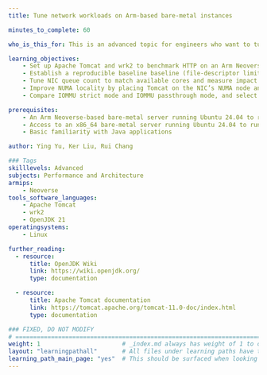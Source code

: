 ```yaml
---
title: Tune network workloads on Arm-based bare-metal instances

minutes_to_complete: 60

who_is_this_for: This is an advanced topic for engineers who want to tune the performance of network workloads on Arm Neoverse-based bare-metal instances.

learning_objectives: 
    - Set up Apache Tomcat and wrk2 to benchmark HTTP on an Arm Neoverse bare‑metal host
    - Establish a reproducible baseline baseline (file‑descriptor limits, logging, thread counts, fixed core set)
    - Tune NIC queue count to match available cores and measure impact
    - Improve NUMA locality by placing Tomcat on the NIC’s NUMA node and aligning worker threads with cores
    - Compare IOMMU strict mode and IOMMU passthrough mode, and select the configuration that delivers the best performance for your workload

prerequisites:
    - An Arm Neoverse-based bare-metal server running Ubuntu 24.04 to run Apache Tomcat
    - Access to an x86_64 bare-metal server running Ubuntu 24.04 to run `wrk2`
    - Basic familiarity with Java applications

author: Ying Yu, Ker Liu, Rui Chang

### Tags
skilllevels: Advanced
subjects: Performance and Architecture
armips:
    - Neoverse
tools_software_languages:
    - Apache Tomcat
    - wrk2
    - OpenJDK 21
operatingsystems:
    - Linux

further_reading:
  - resource:
      title: OpenJDK Wiki 
      link: https://wiki.openjdk.org/
      type: documentation

  - resource:
      title: Apache Tomcat documentation
      link: https://tomcat.apache.org/tomcat-11.0-doc/index.html
      type: documentation

### FIXED, DO NOT MODIFY
# ================================================================================
weight: 1                       # _index.md always has weight of 1 to order correctly
layout: "learningpathall"       # All files under learning paths have this same wrapper
learning_path_main_page: "yes"  # This should be surfaced when looking for related content. Only set for _index.md of learning path content.
---
```

